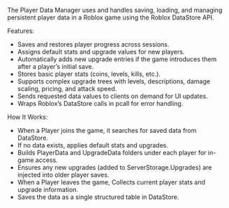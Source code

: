 The Player Data Manager uses and handles saving, loading, and managing persistent 
player data in a Roblox game using the Roblox DataStore API.

Features:
- Saves and restores player progress across sessions.
- Assigns default stats and upgrade values for new players.
- Automatically adds new upgrade entries if the game introduces them after a player’s initial save.
- Stores basic player stats (coins, levels, kills, etc.).
- Supports complex upgrade trees with levels, descriptions, damage scaling, pricing, and attack speed.
- Sends requested data values to clients on demand for UI updates.
- Wraps Roblox’s DataStore calls in pcall for error handling.


How It Works:

- When a Player joins the game, it searches for saved data from DataStore.
- If no data exists, applies default stats and upgrades.
- Builds PlayerData and UpgradeData folders under each player for in-game access.
- Ensures any new upgrades (added to ServerStorage.Upgrades) are injected into older player saves.
- When a Player leaves the game, Collects current player stats and upgrade information.
- Saves the data as a single structured table in DataStore.

